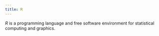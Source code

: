 ```yaml
---
title: R
---
```


<dfn>R</dfn> is a programming language and free software environment for statistical computing and graphics.
